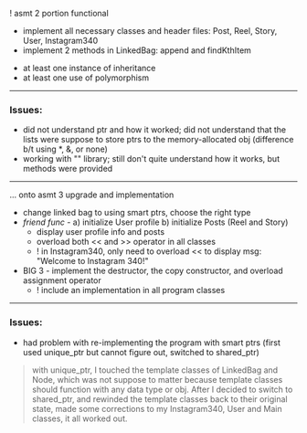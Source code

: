 ! asmt 2 portion functional 
  - implement all necessary classes and header files: Post, Reel, Story, User, Instagram340
  - implement 2 methods in LinkedBag: append and findKthItem

  * at least one instance of inheritance
  * at least one use of polymorphism

---
### Issues:
- did not understand ptr and how it worked; did not understand that the lists were suppose to store ptrs to the memory-allocated obj (difference b/t using *, &, or none)
- working with "<chrono>" library; still don't quite understand how it works, but methods were provided

---

... onto asmt 3 upgrade and implementation 
  -  change linked bag to using smart ptrs, choose the right type
  -  *friend func* - a) initialize User profile b) initialize Posts (Reel and Story)
       * display user profile info and posts
       * overload both << and >> operator in all classes
       *   ! in Instagram340, only need to overload << to display msg: "Welcome to Instagram 340!"
  - BIG 3 - implement the destructor, the copy constructor, and overload assignment operator
       *   ! include an implementation in all program classes

---
### Issues:
- had problem with re-implementing the program with smart ptrs (first used unique_ptr but cannot figure out, switched to shared_ptr)
> with unique_ptr, I touched the template classes of LinkedBag and Node, which was not suppose to matter because template classes should function with any data type or obj. After I decided to switch to shared_ptr, and rewinded the template classes back to their original state, made some corrections to my Instagram340, User and Main classes, it all worked out. 
